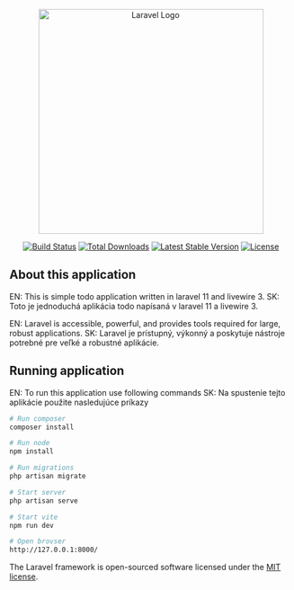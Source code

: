 <p align="center"><a href="https://laravel.com" target="_blank"><img src="https://raw.githubusercontent.com/laravel/art/master/logo-lockup/5%20SVG/2%20CMYK/1%20Full%20Color/laravel-logolockup-cmyk-red.svg" width="400" alt="Laravel Logo"></a></p>

<p align="center">
<a href="https://github.com/laravel/framework/actions"><img src="https://github.com/laravel/framework/workflows/tests/badge.svg" alt="Build Status"></a>
<a href="https://packagist.org/packages/laravel/framework"><img src="https://img.shields.io/packagist/dt/laravel/framework" alt="Total Downloads"></a>
<a href="https://packagist.org/packages/laravel/framework"><img src="https://img.shields.io/packagist/v/laravel/framework" alt="Latest Stable Version"></a>
<a href="https://packagist.org/packages/laravel/framework"><img src="https://img.shields.io/packagist/l/laravel/framework" alt="License"></a>
</p>

## About this application

EN: This is simple todo application written in laravel 11 and livewire 3.
SK: Toto je jednoduchá aplikácia todo napísaná v laravel 11 a livewire 3.

EN: Laravel is accessible, powerful, and provides tools required for large, robust applications.
SK: Laravel je prístupný, výkonný a poskytuje nástroje potrebné pre veľké a robustné aplikácie.

## Running application

EN: To run this application use following commands
SK: Na spustenie tejto aplikácie použite nasledujúce príkazy

```bash
# Run composer
composer install

# Run node
npm install

# Run migrations
php artisan migrate

# Start server
php artisan serve

# Start vite
npm run dev

# Open brovser
http://127.0.0.1:8000/
```

The Laravel framework is open-sourced software licensed under the [MIT license](https://opensource.org/licenses/MIT).
